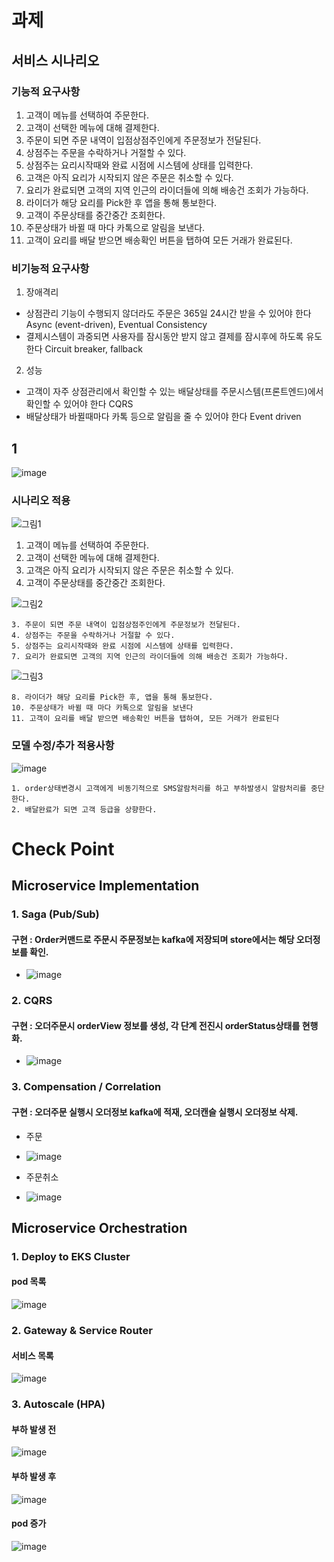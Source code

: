 # 과제

## 서비스 시나리오

### 기능적 요구사항
1. 고객이 메뉴를 선택하여 주문한다.
2. 고객이 선택한 메뉴에 대해 결제한다.
3. 주문이 되면 주문 내역이 입점상점주인에게 주문정보가 전달된다.
4. 상점주는 주문을 수락하거나 거절할 수 있다.
5. 상점주는 요리시작때와 완료 시점에 시스템에 상태를 입력한다.
6. 고객은 아직 요리가 시작되지 않은 주문은 취소할 수 있다.
7. 요리가 완료되면 고객의 지역 인근의 라이더들에 의해 배송건 조회가 가능하다.
8. 라이더가 해당 요리를 Pick한 후 앱을 통해 통보한다.
9. 고객이 주문상태를 중간중간 조회한다.
10. 주문상태가 바뀔 때 마다 카톡으로 알림을 보낸다.
11. 고객이 요리를 배달 받으면 배송확인 버튼을 탭하여 모든 거래가 완료된다.


### 비기능적 요구사항
1. 장애격리
 - 상점관리 기능이 수행되지 않더라도 주문은 365일 24시간 받을 수 있어야 한다 Async (event-driven), Eventual Consistency
 - 결제시스템이 과중되면 사용자를 잠시동안 받지 않고 결제를 잠시후에 하도록 유도한다 Circuit breaker, fallback
2. 성능
 - 고객이 자주 상점관리에서 확인할 수 있는 배달상태를 주문시스템(프론트엔드)에서 확인할 수 있어야 한다 CQRS
 - 배달상태가 바뀔때마다 카톡 등으로 알림을 줄 수 있어야 한다 Event driven


## 1
![image](https://user-images.githubusercontent.com/61446346/206143689-14f04447-700b-4ac0-822f-ca2c3ef64b0c.png)

### 시나리오 적용
![그림1](https://user-images.githubusercontent.com/80758607/219285880-eba7241c-658d-4949-bbfc-0e52ca204ef8.png)


1. 고객이 메뉴를 선택하여 주문한다.
2. 고객이 선택한 메뉴에 대해 결제한다.
6. 고객은 아직 요리가 시작되지 않은 주문은 취소할 수 있다.
9. 고객이 주문상태를 중간중간 조회한다.

![그림2](https://user-images.githubusercontent.com/80758607/219285928-91be6a5a-256b-4d91-9ce6-2173d8653dbf.png)
```
3. 주문이 되면 주문 내역이 입점상점주인에게 주문정보가 전달된다.
4. 상점주는 주문을 수락하거나 거절할 수 있다.
5. 상점주는 요리시작때와 완료 시점에 시스템에 상태를 입력한다.
7. 요리가 완료되면 고객의 지역 인근의 라이더들에 의해 배송건 조회가 가능하다.
```

![그림3](https://user-images.githubusercontent.com/80758607/219285958-136e7d79-5fc5-4593-bddd-e4a0ca6f250f.png)
```
8. 라이더가 해당 요리를 Pick한 후, 앱을 통해 통보한다.
10. 주문상태가 바뀔 때 마다 카톡으로 알림을 보낸다
11. 고객이 요리를 배달 받으면 배송확인 버튼을 탭하여, 모든 거래가 완료된다
```


### 모델 수정/추가 적용사항
![image](https://user-images.githubusercontent.com/61446346/206154463-9d8b0b65-8375-42e6-8643-0dfd130e5946.png)

```
1. order상태변경시 고객에게 비동기적으로 SMS알람처리를 하고 부하발생시 알람처리를 중단한다.
2. 배달완료가 되면 고객 등급을 상향한다. 
```   

# Check Point
## Microservice Implementation
### 1. Saga (Pub/Sub)

  #### 구현 : Order커맨드로 주문시 주문정보는 kafka에 저장되며 store에서는 해당 오더정보를 확인.
   - ![image](https://user-images.githubusercontent.com/80758607/219262782-4be05cd9-877f-4e8f-892b-652bb35a7080.png)
  
### 2. CQRS
  #### 구현 : 오더주문시 orderView 정보를 생성, 각 단계 전진시 orderStatus상태를 현행화.
  - ![image](https://user-images.githubusercontent.com/80758607/219263019-749f7861-4843-4b78-b8f4-4766f8e57b5f.png)

### 3. Compensation / Correlation

  ####  구현 : 오더주문 실행시 오더정보 kafka에 적재, 오더캔슬 실행시 오더정보 삭제.
  - 주문 
  - ![image](https://user-images.githubusercontent.com/80758607/219262782-4be05cd9-877f-4e8f-892b-652bb35a7080.png)

  - 주문취소
  - ![image](https://user-images.githubusercontent.com/80758607/219263102-c11eb190-2bf2-4957-858f-402d2753165c.png)
  
## Microservice Orchestration
### 1. Deploy to EKS Cluster
  #### pod 목록
  ![image](https://user-images.githubusercontent.com/80758607/219261729-3cbafda1-6eb9-4899-840b-04baf0adad49.png)

### 2. Gateway & Service Router
 #### 서비스 목록
 ![image](https://user-images.githubusercontent.com/80758607/219261827-ba80828c-0be1-4a27-a459-cb74414433c0.png)
 
### 3.  Autoscale (HPA) 
 #### 부하 발생 전
  ![image](https://user-images.githubusercontent.com/80758607/219262349-ada0c237-428a-4da4-84fa-104120b68350.png)
 #### 부하 발생 후
  ![image](https://user-images.githubusercontent.com/80758607/219262526-f0d4c3f5-302b-4b23-bd5e-eec47ec5ba6f.png)
 #### pod 증가
  ![image](https://user-images.githubusercontent.com/80758607/219262587-202f0c20-184d-4b03-b5ca-e283989032fe.png)


